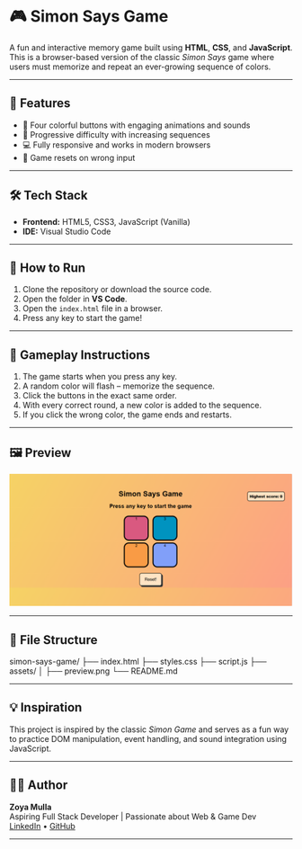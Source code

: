 # 🎮 Simon Says Game

A fun and interactive memory game built using **HTML**, **CSS**, and **JavaScript**. This is a browser-based version of the classic _Simon Says_ game where users must memorize and repeat an ever-growing sequence of colors.

---

## 📌 Features

- 🎨 Four colorful buttons with engaging animations and sounds
- 🧠 Progressive difficulty with increasing sequences
- 💻 Fully responsive and works in modern browsers
- 🚫 Game resets on wrong input

---

## 🛠️ Tech Stack

- **Frontend:** HTML5, CSS3, JavaScript (Vanilla)
- **IDE:** Visual Studio Code

---

## 🚀 How to Run

1. Clone the repository or download the source code.
2. Open the folder in **VS Code**.
3. Open the `index.html` file in a browser.
4. Press any key to start the game!

---

## 🎯 Gameplay Instructions

1. The game starts when you press any key.
2. A random color will flash – memorize the sequence.
3. Click the buttons in the exact same order.
4. With every correct round, a new color is added to the sequence.
5. If you click the wrong color, the game ends and restarts.

---

## 🖼️ Preview

![Simon Game Preview](./assets/previewpic.png)

---

## 📂 File Structure

simon-says-game/
├── index.html
├── styles.css
├── script.js
├── assets/
│ ├── preview.png
└── README.md

---

## 💡 Inspiration

This project is inspired by the classic _Simon Game_ and serves as a fun way to practice DOM manipulation, event handling, and sound integration using JavaScript.

---

## 🧑‍💻 Author

**Zoya Mulla**  
Aspiring Full Stack Developer | Passionate about Web & Game Dev  
[LinkedIn](https://www.linkedin.com/in/mghousia) • [GitHub](https://github.com/ghousiadreams)

---
